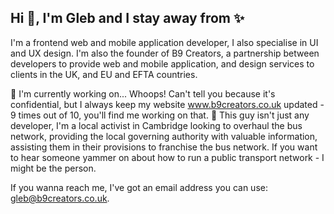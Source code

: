 ## Hi 👋, I'm Gleb and I stay away from ✨

I'm a frontend web and mobile application developer, I also specialise in UI and UX design. I'm also the founder of B9 Creators, a partnership between developers to provide web and mobile application, and design services to clients in the UK, and EU and EFTA countries.

🔭 I'm currently working on... Whoops! Can't tell you because it's confidential, but I always keep my website www.b9creators.co.uk updated - 9 times out of 10, you'll find me working on that.
💬 This guy isn't just any developer, I'm a local activist in Cambridge looking to overhaul the bus network, providing the local governing authority with valuable information, assisting them in their provisions to franchise the bus network. If you want to hear someone yammer on about how to run a public transport network - I might be the person.

If you wanna reach me, I've got an email address you can use: gleb@b9creators.co.uk.



<!-- to
**JUST1PO1NT0/JUST1PO1NT0** is a ✨ _special_ ✨ repository because its `README.md` (this file) appears on your GitHub profile.

Here are some ideas to get you started:

- 🔭 I’m currently working on ...
- 🌱 I’m currently learning ...
- 👯 I’m looking to collaborate on ...
- 🤔 I’m looking for help with ...
- 💬 Ask me about ...
- 📫 How to reach me: ...
- 😄 Pronouns: ...
- ⚡ Fun fact: ...
-->
